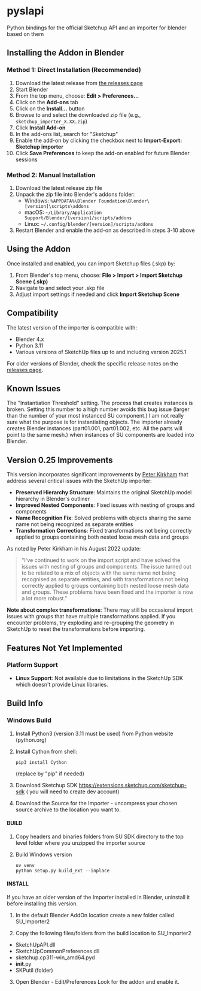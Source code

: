 # pyslapi
Python bindings for the official Sketchup API and an importer for blender based on them


## Installing the Addon in Blender

### Method 1: Direct Installation (Recommended)
1) Download the latest release from [the releases page](https://github.com/Starrigger/sketchup_importer-02/releases/tag/v0.1.0-alpha)
2) Start Blender
3) From the top menu, choose: **Edit > Preferences...**
4) Click on the **Add-ons** tab
5) Click on the **Install...** button
6) Browse to and select the downloaded zip file (e.g., `sketchup_importer_X.XX.zip`)
7) Click **Install Add-on**
8) In the add-ons list, search for "Sketchup"
9) Enable the add-on by clicking the checkbox next to **Import-Export: Sketchup importer**
10) Click **Save Preferences** to keep the add-on enabled for future Blender sessions

### Method 2: Manual Installation
1) Download the latest release zip file
2) Unpack the zip file into Blender's addons folder:
   - Windows: `%APPDATA%\Blender Foundation\Blender\[version]\scripts\addons`
   - macOS: `~/Library/Application Support/Blender/[version]/scripts/addons`
   - Linux: `~/.config/blender/[version]/scripts/addons`
3) Restart Blender and enable the add-on as described in steps 3-10 above

## Using the Addon
Once installed and enabled, you can import Sketchup files (.skp) by:
1) From Blender's top menu, choose: **File > Import > Import Sketchup Scene (.skp)**
2) Navigate to and select your .skp file
3) Adjust import settings if needed and click **Import Sketchup Scene**

## Compatibility
The latest version of the importer is compatible with:
- Blender 4.x
- Python 3.11
- Various versions of SketchUp files up to and including version 2025.1

For older versions of Blender, check the specific release notes on the [releases page](https://github.com/martijnberger/pyslapi/releases).

## Known Issues

The "Instantiation Threshold" setting. The process that creates instances is broken. Setting this number to a high number avoids this bug issue (larger than the number of your most instanced SU component.) I am not really sure what the purpose is for instantiating objects. The importer already creates Blender instances (part01.001, part01.002, etc. All the parts will point to the same mesh.) when instances of SU components are loaded into Blender.

## Version 0.25 Improvements

This version incorporates significant improvements by [Peter Kirkham](https://pkirkham.github.io/blog/importing-from-sketchup-into-blender/) that address several critical issues with the SketchUp importer:

- **Preserved Hierarchy Structure**: Maintains the original SketchUp model hierarchy in Blender's outliner
- **Improved Nested Components**: Fixed issues with nesting of groups and components
- **Name Recognition Fix**: Solved problems with objects sharing the same name not being recognized as separate entities
- **Transformation Corrections**: Fixed transformations not being correctly applied to groups containing both nested loose mesh data and groups

As noted by Peter Kirkham in his August 2022 update:
> "I've continued to work on the import script and have solved the issues with nesting of groups and components. The issue turned out to be related to a mix of objects with the same name not being recognised as separate entities, and with transformations not being correctly applied to groups containing both nested loose mesh data and groups. These problems have been fixed and the importer is now a lot more robust."

**Note about complex transformations**: There may still be occasional import issues with groups that have multiple transformations applied. If you encounter problems, try exploding and re-grouping the geometry in SketchUp to reset the transformations before importing.

## Features Not Yet Implemented

### Platform Support
- **Linux Support**: Not available due to limitations in the SketchUp SDK which doesn't provide Linux libraries.


## Build Info

### Windows Build
1) Install Python3 (version 3.11 must be used) from Python website (python.org)
2) Install Cython from shell:
   ```
   pip3 install Cython
   ```
   (replace by "pip" if needed)

3) Download Sketchup SDK https://extensions.sketchup.com/sketchup-sdk ( you will need to create dev account)

4) Download the Source for the Importer - uncompress your chosen source archive to the location you want to.

#### BUILD
1) Copy headers and binaries folders from SU SDK directory to the top level folder where you unzipped the importer source

2) Build Windows version
   ```
   uv venv 
   python setup.py build_ext --inplace
   ```

#### INSTALL

If you have an older version of the Importer installed in Blender, uninstall it before installing this version.

1)  In the default Blender AddOn location create a new folder called SU_Importer2

2)  Copy the following files/folders from the build location to SU_Importer2
  - SketchUpAPI.dll
  - SketchUpCommonPreferences.dll
  - sketchup.cp311-win_amd64.pyd
  - __init__.py
  - SKPutil (folder)

3) Open Blender - Edit/Preferences Look for the addon and enable it.

